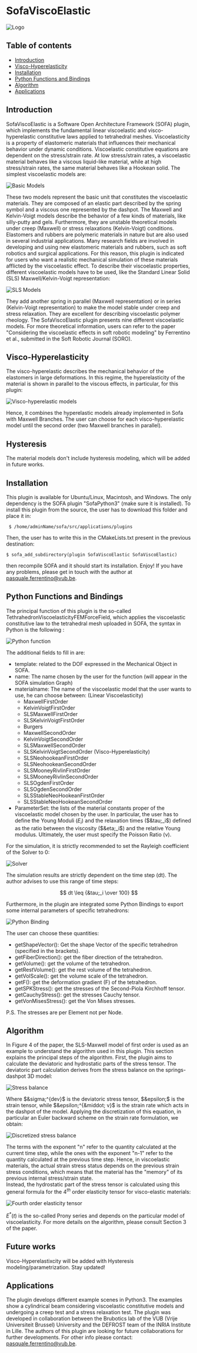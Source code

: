 # SofaViscoElastic
![Logo](./img/Logo.png)

## Table of contents
* [Introduction](#introduction)
* [Visco-Hyperelasticity](#viscohyperelasticity)
* [Installation](#installation)
* [Python Functions and Bindings](#python-functions-and-bindings)
* [Algorithm](#algorithm)
* [Applications](#applications)

## Introduction
SofaViscoElastic is a Software Open Architecture Framework (SOFA) plugin, which implements the fundamental linear viscoelastic and visco-hyperelastic constitutive laws applied to tetrahedral meshes.
Viscoelasticity is a property of elastomeric materials that influences their mechanical behavior under dynamic conditions. Viscoelastic constitutive equations are dependent on the stress/strain rate. At low stress/strain rates, a viscoelastic material behaves like a viscous liquid-like material, while at high stress/strain rates, the same material behaves like a Hookean solid. The simplest viscoelastic models are:

![Basic Models](./img/img1.png)

These two models represent the basic unit that constitutes the viscoelastic materials. They are composed of an elastic part described by the spring symbol and a viscous one represented by the dashpot.
The Maxwell and Kelvin-Voigt models describe the behavior of a few kinds of materials, like silly-putty and gels. Furthermore, they are unstable theoretical models under creep (Maxwell) or stress relaxations (Kelvin-Voigt) conditions. 
Elastomers and rubbers are polymeric materials in nature but are also used in several industrial applications. Many research fields are involved in developing and using new elastomeric materials and rubbers, such as soft robotics and surgical applications. For this reason, this plugin is indicated for users who want a realistic mechanical simulation of these materials afflicted by the viscoelastic effect.
To describe their viscoelastic properties, different viscoelastic models have to be used, like the Standard Linear Solid (SLS) Maxwell/Kelvin-Voigt representation:

![SLS Models](./img/img2.png)

They add another spring in parallel (Maxwell representation) or in series (Kelvin-Voigt representation) to make the model stable under creep and stress relaxation. They are excellent for describing viscoelastic polymer rheology. The SofaViscoElastic plugin presents nine different viscoelastic models. For more theoretical information, users can refer to the paper "Considering the viscoelastic effects in soft robotic modeling" by Ferrentino et al., submitted in the Soft Robotic Journal (SORO). 

## Visco-Hyperelasticity
The visco-hyperelastic describes the mechanical behavior of the elastomers in large deformations. In this regime, the hyperelasticity of the material is shown in parallel to the viscous effects, in particular, for this plugin:

![Visco-hyperelastic models](./img/hyperelastic.png)

Hence, it combines the hyperelastic models already implemented in Sofa with Maxwell Branches. The user can choose for each visco-hyperelastic model until the second order (two Maxwell branches in parallel).   

## Hysteresis
The material models don't include hysteresis modeling, which will be added in future works.

## Installation
This plugin is available for Ubuntu/Linux, Macintosh, and Windows. The only dependency is the SOFA plugin "SofaPython3" (make sure it is installed).
To install this plugin from the source, the user has to download this folder and place it in:
```
 $ /home/adminName/sofa/src/applications/plugins
```
Then, the user has to write this in the CMakeLists.txt present in the previous destination:
```
$ sofa_add_subdirectory(plugin SofaViscoElastic SofaViscoElastic)
```
then recompile SOFA and it should start its installation. Enjoy!
If you have any problems, please get in touch with the author at pasquale.ferrentino@vub.be.

## Python Functions and Bindings
The principal function of this plugin is the so-called TethrahedronViscoelasticityFEMForceField, which applies the viscoelastic constitutive law to the tetrahedral mesh uploaded in SOFA, the syntax in Python is the following :

![Python function](./img/img3.png)

The additional fields to fill in are:
* template: related to the DOF expressed in the Mechanical Object in SOFA.
* name: The name chosen by the user for the function (will appear in the SOFA simulation Graph)
* materialname: The name of the viscoelastic model that the user wants to use, he can choose between:
  (Linear Viscoelasticity)
  - MaxwellFirstOrder
  - KelvinVoigtFirstOrder
  - SLSMaxwellFirstOrder
  - SLSKelvinVoigtFirstOrder
  - Burgers
  - MaxwellSecondOrder
  - KelvinVoigtSecondOrder
  - SLSMaxwellSecondOrder
  - SLSKelvinVoigtSecondOrder
 (Visco-Hyperelasticity)
  - SLSNeohookeanFirstOrder
  - SLSNeohookeanSecondOrder
  - SLSMooneyRivlinFirstOrder
  - SLSMooneyRivlinSecondOrder
  - SLSOgdenFirstOrder
  - SLSOgdenSecondOrder
  - SLSStableNeoHookeanFirstOrder
  - SLSStableNeoHookeanSecondOrder
* ParameterSet: the lists of the material constants proper of the viscoelastic model chosen by the user. In particular, the user has to define the Young Moduli ($E_i$) and the relaxation times ($&tau;_i$) defined as the ratio between the viscosity ($&eta;_i$) and the relative Young modulus. Ultimately, the user must specify the Poisson Ratio (&nu;).


For the simulation, it is strictly recommended to set the Rayleigh coefficient of the Solver to 0:

![Solver](./img/Solver.png)

The simulation results are strictly dependent on the time step (dt). The author advises to use this range of time steps:

$$ dt \leq {&tau;_i \over 100} $$
  
Furthermore, in the plugin are integrated some Python Bindings to export some internal parameters of specific tetrahedrons:

![Python Binding](./img/img4.png)

The user can choose these quantities:
* getShapeVector(): Get the shape Vector of the specific tetrahedron (specified in the brackets).
* getFiberDirection(): get the fiber direction of the tetrahedron.
* getVolume(): get the volume of the tetrahedron.
* getRestVolume(): get the rest volume of the tetrahedron.
* getVolScale(): get the volume scale of the tetrahedron.
* getF(): get the deformation gradient (F) of the tetrahedron.
* getSPKStress(): get the stresses of the Second-Piola Kirchhoff tensor.
* getCauchyStress(): get the stresses Cauchy tensor.
* getVonMisesStress(): get the Von Mises stresses.

P.S. The stresses are per Element not per Node.
## Algorithm
In Figure 4 of the paper, the SLS-Maxwell model of first order is used as an example to understand the algorithm used in this plugin. 
This section explains the principal steps of the algorithm. First, the plugin aims to calculate the deviatoric and hydrostatic parts of the stress tensor.
The deviatoric part calculation derives from the stress balance on the springs-dashpot 3D model:

![Stress balance](./img/equation1.PNG)

Where $&sigma;^{dev}$ is the deviatoric stress tensor, $&epsilon;$ is the strain tensor, while $&epsilon;^{&middot; v}$ is the strain rate which acts in the dashpot of the model.
Applying the discretization of this equation, in particular an Euler backward scheme on the strain rate formulation, we obtain:

![Discretized stress balance](./img/equation2.PNG)

The terms with the exponent "n" refer to the quantity calculated at the current time step, while the ones with the exponent "n-1" refer to the quantity calculated at the previous time step. Hence, in viscoelastic materials, the actual strain stress status depends on the previous strain stress conditions, which means that the material has the "memory" of its previous internal stress/strain state.  
Instead, the hydrostatic part of the stress tensor is calculated using this general formula for the $4^{th}$ order elasticity tensor for visco-elastic materials:

![Fourth order elasticity tensor](./img/equation3.PNG)

$E^{*}(t)$ is the so-called Prony series and depends on the particular model of viscoelasticity.
For more details on the algorithm, please consult Section 3 of the paper. 


## Future works
Visco-Hyperelastixcity will be added with Hysteresis modeling/parametrization. Stay updated!

## Applications
 The plugin develops different example scenes in Python3. The examples show a cylindrical beam considering viscoelastic constitutive models and undergoing a creep test and a stress relaxation test. 
 The plugin was developed in collaboration between the Brubotics lab of the VUB (Vrije Universiteit Brussel) University and the DEFROST team of the INRIA Institute in Lille. 
 The authors of this plugin are looking for future collaborations for further developments.
 For other info please contact: pasquale.ferrentino@vub.be.
